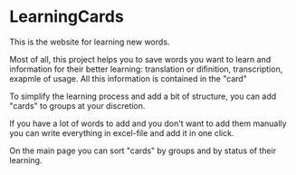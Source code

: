 # LearningCards

This is the website for learning new words.

Most of all, this project helps you to save words you want to learn and information for their better learning: translation or difinition, transcription, exapmle of usage. All this information is contained in the "card"

To simplify the learning process and add a bit of structure, you can add "cards" to groups at your discretion.

If you have a lot of words to add and you don't want to add them manually you can write everything in excel-file and add it in one click.

On the main page you can sort "cards" by groups and by status of their learning.


